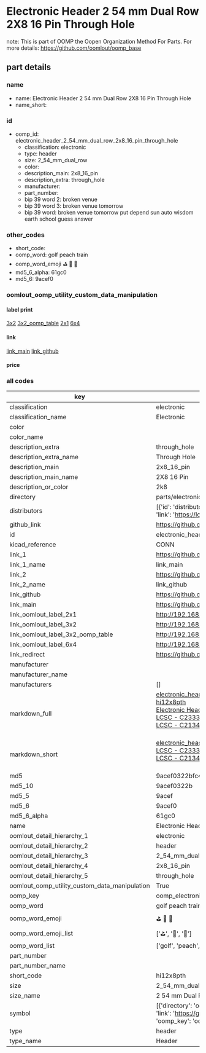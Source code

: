 # Electronic Header 2 54 mm Dual Row 2X8 16 Pin Through Hole  

note: This is part of OOMP the Oopen Organization Method For Parts. For more details: https://github.com/oomlout/oomp_base

##  part details
  







### name
* name: Electronic Header 2 54 mm Dual Row 2X8 16 Pin Through Hole
* name_short: 
### id
* oomp_id: electronic_header_2_54_mm_dual_row_2x8_16_pin_through_hole
  * classification: electronic
  * type: header
  * size: 2_54_mm_dual_row
  * color: 
  * description_main: 2x8_16_pin
  * description_extra: through_hole
  * manufacturer: 
  * part_number: 
  * bip 39 word 2: broken venue
  * bip 39 word 3: broken venue tomorrow
  * bip 39 word: broken venue tomorrow put depend sun auto wisdom earth school guess answer

### other_codes
* short_code: 
* oomp_word: golf peach train
* oomp_word_emoji :golf: :peach: :train:
* md5_6_alpha: 61gc0
* md5_6: 9acef0






### oomlout_oomp_utility_custom_data_manipulation
#### label print
[3x2](http://192.168.1.245:1112/?label=oomp%2061gc0)
[3x2_oomp_table](http://192.168.1.108:1112/?label=oomp%2061gc0)
[2x1](http://192.168.1.242:1112/?label=oomp%2061gc0)
[6x4](http://192.168.1.55:1112/?label=oomp%2061gc0)    

#### link

[link_main](https://github.com/oomlout/oomlout_oomp_version_1_messy/tree/main/parts/electronic_header_2_54_mm_dual_row_2x8_16_pin_through_hole) [link_github](https://github.com/oomlout/oomlout_oomp_version_1_messy/tree/main/parts/electronic_header_2_54_mm_dual_row_2x8_16_pin_through_hole)                             

#### price







### all codes 
| key | value |  
| --- | --- |  
| classification | electronic |  
| classification_name | Electronic |  
| color |  |  
| color_name |  |  
| description_extra | through_hole |  
| description_extra_name | Through Hole |  
| description_main | 2x8_16_pin |  
| description_main_name | 2X8 16 Pin |  
| description_or_color | 2k8 |  
| directory | parts/electronic_header_2_54_mm_dual_row_2x8_16_pin_through_hole |  
| distributors | [{'id': 'distributor_lcsc', 'link': 'https://lcsc.com/product-detail/C2333.html', 'name': 'LCSC', 'part_number': 'C2333'}, {'id': 'distributor_lcsc', 'link': 'https://lcsc.com/product-detail/C213462.html', 'name': 'LCSC', 'part_number': 'C213462'}] |  
| github_link | https://github.com/oomlout/oomlout_oomp_part_src/tree/main/parts/electronic_header_2_54_mm_dual_row_2x8_16_pin_through_hole |  
| id | electronic_header_2_54_mm_dual_row_2x8_16_pin_through_hole |  
| kicad_reference | CONN |  
| link_1 | https://github.com/oomlout/oomlout_oomp_version_1_messy/tree/main/parts/electronic_header_2_54_mm_dual_row_2x8_16_pin_through_hole |  
| link_1_name | link_main |  
| link_2 | https://github.com/oomlout/oomlout_oomp_version_1_messy/tree/main/parts/electronic_header_2_54_mm_dual_row_2x8_16_pin_through_hole |  
| link_2_name | link_github |  
| link_github | https://github.com/oomlout/oomlout_oomp_version_1_messy/tree/main/parts/electronic_header_2_54_mm_dual_row_2x8_16_pin_through_hole |  
| link_main | https://github.com/oomlout/oomlout_oomp_version_1_messy/tree/main/parts/electronic_header_2_54_mm_dual_row_2x8_16_pin_through_hole |  
| link_oomlout_label_2x1 | http://192.168.1.242:1112/?label=oomp%2061gc0 |  
| link_oomlout_label_3x2 | http://192.168.1.245:1112/?label=oomp%2061gc0 |  
| link_oomlout_label_3x2_oomp_table | http://192.168.1.108:1112/?label=oomp%2061gc0 |  
| link_oomlout_label_6x4 | http://192.168.1.55:1112/?label=oomp%2061gc0 |  
| link_redirect | https://github.com/oomlout/oomlout_oomp_version_1_messy/tree/main/parts/electronic_header_2_54_mm_dual_row_2x8_16_pin_through_hole |  
| manufacturer |  |  
| manufacturer_name |  |  
| manufacturers | [] |  
| markdown_full | [electronic_header_2_54_mm_dual_row_2x8_16_pin_through_hole](none)<br>[hi12x8pth](none)<br>[Electronic Header 2 54 Mm Dual Row 2X8 16 Pin Through Hole](none)<br>[LCSC - C2333<br>](https://lcsc.com/product-detail/C2333.html)[LCSC - C213462<br>](https://lcsc.com/product-detail/C213462.html)<br> |  
| markdown_short | [electronic_header_2_54_mm_dual_row_2x8_16_pin_through_hole](none)<br>[LCSC - C2333<br>](https://lcsc.com/product-detail/C2333.html)[LCSC - C213462<br>](https://lcsc.com/product-detail/C213462.html)<br> |  
| md5 | 9acef0322bfc41f3651d7aedc87c98e4 |  
| md5_10 | 9acef0322b |  
| md5_5 | 9acef |  
| md5_6 | 9acef0 |  
| md5_6_alpha | 61gc0 |  
| name | Electronic Header 2 54 mm Dual Row 2X8 16 Pin Through Hole |  
| oomlout_detail_hierarchy_1 | electronic |  
| oomlout_detail_hierarchy_2 | header |  
| oomlout_detail_hierarchy_3 | 2_54_mm_dual_row |  
| oomlout_detail_hierarchy_4 | 2x8_16_pin |  
| oomlout_detail_hierarchy_5 | through_hole |  
| oomlout_oomp_utility_custom_data_manipulation | True |  
| oomp_key | oomp_electronic_header_2_54_mm_dual_row_2x8_16_pin_through_hole |  
| oomp_word | golf peach train |  
| oomp_word_emoji | :golf: :peach: :train: |  
| oomp_word_emoji_list | [':golf:', ':peach:', ':train:'] |  
| oomp_word_list | ['golf', 'peach', 'train'] |  
| part_number |  |  
| part_number_name |  |  
| short_code | hi12x8pth |  
| size | 2_54_mm_dual_row |  
| size_name | 2 54 mm Dual Row |  
| symbol | [{'directory': 'oomlout_oomp_symbol_bot/symbols/kicad_connector_generic_conn_02x08_odd_even//working/working.kicad_sym', 'index': 0, 'link': 'https://github.com/oomlout/oomlout_oomp_symbol_bot/tree/main/symbols/kicad_connector_generic_conn_02x08_odd_even', 'oomp_key': 'oomp_kicad_connector_generic_conn_02x08_odd_even'}] |  
| type | header |  
| type_name | Header |  
